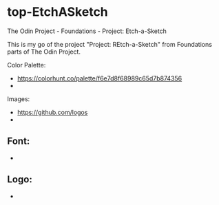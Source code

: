 # top-EtchASketch
The Odin Project - Foundations - Project: Etch-a-Sketch

This is my go of the project "Project: REtch-a-Sketch" from Foundations parts of The Odin Project.




Color Palette:
- https://colorhunt.co/palette/f6e7d8f68989c65d7b874356
- 

Images:
- https://github.com/logos
-

Font:
- 
-

Logo:
- 
-
